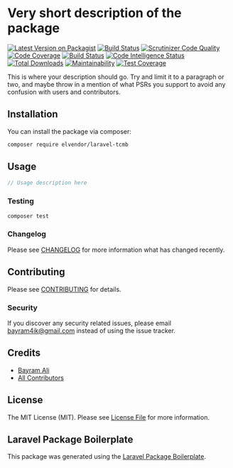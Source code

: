 # Very short description of the package

[![Latest Version on Packagist](https://img.shields.io/packagist/v/elvendor/laravel-tcmb.svg?style=flat-square)](https://packagist.org/packages/elvendor/laravel-tcmb)
[![Build Status](https://img.shields.io/travis/elvendor/tcmb/master.svg?style=flat-square)](https://travis-ci.org/elvendor/laravel-tcmb)
[![Scrutinizer Code Quality](https://scrutinizer-ci.com/g/elvendor/laravel-tcmb/badges/quality-score.png?b=master)](https://scrutinizer-ci.com/g/elvendor/laravel-tcmb/?branch=master)
[![Code Coverage](https://scrutinizer-ci.com/g/elvendor/laravel-tcmb/badges/coverage.png?b=master)](https://scrutinizer-ci.com/g/elvendor/laravel-tcmb/?branch=master)
[![Build Status](https://scrutinizer-ci.com/g/elvendor/laravel-tcmb/badges/build.png?b=master)](https://scrutinizer-ci.com/g/elvendor/laravel-tcmb/build-status/master)
[![Code Intelligence Status](https://scrutinizer-ci.com/g/elvendor/laravel-tcmb/badges/code-intelligence.svg?b=master)](https://scrutinizer-ci.com/code-intelligence)
[![Total Downloads](https://img.shields.io/packagist/dt/elvendor/laravel-tcmb.svg?style=flat-square)](https://packagist.org/packages/elvendor/laravel-tcmb)
[![Maintainability](https://api.codeclimate.com/v1/badges/b75dc51ab0b513468213/maintainability)](https://codeclimate.com/github/elvendor/laravel-tcmb/maintainability)
[![Test Coverage](https://api.codeclimate.com/v1/badges/b75dc51ab0b513468213/test_coverage)](https://codeclimate.com/github/elvendor/laravel-tcmb/test_coverage)

This is where your description should go. Try and limit it to a paragraph or two, and maybe throw in a mention of what PSRs you support to avoid any confusion with users and contributors.

## Installation

You can install the package via composer:

```bash
composer require elvendor/laravel-tcmb
```

## Usage

``` php
// Usage description here
```

### Testing

``` bash
composer test
```

### Changelog

Please see [CHANGELOG](CHANGELOG.md) for more information what has changed recently.

## Contributing

Please see [CONTRIBUTING](CONTRIBUTING.md) for details.

### Security

If you discover any security related issues, please email bayram4ik@gmail.com instead of using the issue tracker.

## Credits

- [Bayram Ali](https://github.com/elvendor)
- [All Contributors](../../contributors)

## License

The MIT License (MIT). Please see [License File](LICENSE.md) for more information.

## Laravel Package Boilerplate

This package was generated using the [Laravel Package Boilerplate](https://laravelpackageboilerplate.com).
